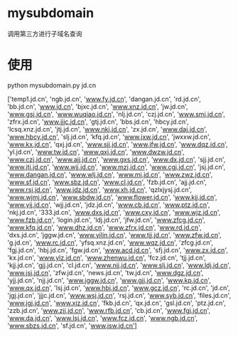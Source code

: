 # mysubdomain
调用第三方进行子域名查询

# 使用

python mysubdomain.py jd.cn

['temp1.jd.cn', 'ngb.jd.cn', 'www.fy.jd.cn', 'dangan.jd.cn', 'rd.jd.cn', 'bb.jd.cn', 'www.jd.cn', 'bjxc.jd.cn', 'www.xnz.jd.cn', 'jw.jd.cn', 'www.gsj.jd.cn', 'www.wuqiao.jd.cn', 'nlj.jd.cn', 'czj.jd.cn', 'www.smj.jd.cn', 'zfrx.jd.cn', 'www.jjjc.jd.cn', 'gtj.jd.cn', 'bbs.jd.cn', 'hbcy.jd.cn', 'lcsq.xnz.jd.cn', 'jtj.jd.cn', 'www.nkj.jd.cn', 'zx.jd.cn', 'www.daj.jd.cn', 'www.hbcy.jd.cn', 'slj.jd.cn', 'kfq.jd.cn', 'www.jxw.jd.cn', 'jwxxw.jd.cn', 'www.kx.jd.cn', 'qxj.jd.cn', 'www.sjj.jd.cn', 'www.jfw.jd.cn', 'www.dqz.jd.cn', 'yl.jd.cn', 'www.tw.jd.cn', 'www.qxj.jd.cn', 'www.dwzw.jd.cn', 'www.czj.jd.cn', 'www.ajj.jd.cn', 'www.gxs.jd.cn', 'www.dx.jd.cn', 'sjj.jd.cn', 'www.jtj.jd.cn', 'www.wjj.jd.cn', 'www.mzj.jd.cn', 'www.cgj.jd.cn', 'jsj.jd.cn', 'www.dangan.jd.cn', 'www.wlj.jd.cn', 'www.mj.jd.cn', 'www.zwz.jd.cn', 'www.sf.jd.cn', 'www.sbz.jd.cn', 'www.cl.jd.cn', 'fzb.jd.cn', 'ajj.jd.cn', 'www.rsj.jd.cn', 'www.jdz.jd.cn', 'www.xh.jd.cn', 'qzlxjysj.jd.cn', 'www.wjmj.jd.cn', 'www.sbdw.jd.cn', 'www.flower.jd.cn', 'www.kjj.jd.cn', 'www.yjj.jd.cn', 'wjj.jd.cn', 'jdz.jd.cn', 'www.cb.jd.cn', 'www.ptz.jd.cn', 'nkj.jd.cn', '333.jd.cn', 'www.dxs.jd.cn', 'www.cxy.jd.cn', 'www.wjz.jd.cn', 'www.fzb.jd.cn', 'login.jd.cn', 'ldj.jd.cn', 'jfw.jd.cn', 'www.zfcg.jd.cn', 'www.kfq.jd.cn', 'www.dhz.jd.cn', 'www.zfrx.jd.cn', 'www.rd.jd.cn', 'dxs.jd.cn', 'jggw.jd.cn', 'www.yilin.jd.cn', 'www.tjj.jd.cn', 'www.zfw.jd.cn', 'g.jd.cn', 'www.rc.jd.cn', 'yfsq.xnz.jd.cn', 'www.wqz.jd.cn', 'zfcg.jd.cn', 'fgj.jd.cn', 'hbj.jd.cn', 'fgw.jd.cn', 'www.acd.jd.cn', 'sfj.jd.cn', 'www.zx.jd.cn', 'kx.jd.cn', 'www.ylz.jd.cn', 'www.zhenwu.jd.cn', 'fcz.jd.cn', 'tjj.jd.cn', 'kjj.jd.cn', 'gjj.jd.cn', 'cl.jd.cn', 'www.njj.jd.cn', 'www.slj.jd.cn', 'www.ldj.jd.cn', 'www.jsj.jd.cn', 'zfw.jd.cn', 'news.jd.cn', 'tw.jd.cn', 'www.dgz.jd.cn', 'yjj.jd.cn', 'njj.jd.cn', 'www.jggw.jd.cn', 'www.gjj.jd.cn', 'www.kp.jd.cn', 'www.qx.jd.cn', 'lsj.jd.cn', 'www.hbj.jd.cn', 'www.gcz.jd.cn', 'rc.jd.cn', 'jd.cn', 'jgj.jd.cn', 'jjjc.jd.cn', 'www.wsj.jd.cn', 'rsj.jd.cn', 'www.syb.jd.cn', 'files.jd.cn', 'www.jgj.jd.cn', 'www.xjz.jd.cn', 'fkb.jd.cn', 'qx.jd.cn', 'gsl.jd.cn', 'ptz.jd.cn', 'zzb.jd.cn', 'www.zjj.jd.cn', 'www.rfb.jd.cn', 'cb.jd.cn', 'www.fgj.jd.cn', 'www.da.jd.cn', 'www.lsj.jd.cn', 'www.fcz.jd.cn', 'www.ngb.jd.cn', 'www.sbzs.jd.cn', 'sf.jd.cn', 'www.jsw.jd.cn']
